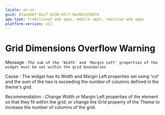 ```yaml
---
locale: en-us
guid: 8faa36bf-6acf-423b-9fc7-9e365c55697e
app_type: traditional web apps, mobile apps, reactive web apps
platform-version: o11
---
```


# Grid Dimensions Overflow Warning

Message
:   `The sum of the 'Width' and 'Margin Left' properties of the widget must be set within the grid boundaries`

Cause
:   The widget has its Width and Margin Left properties set using 'col' and the sum of the two is exceeding the number of columns defined in the theme's grid.

Recommendation
:   Change Width or Margin Left properties of the element so that they fit within the grid, or change the Grid property of the Theme to increase the number of columns of the grid.
